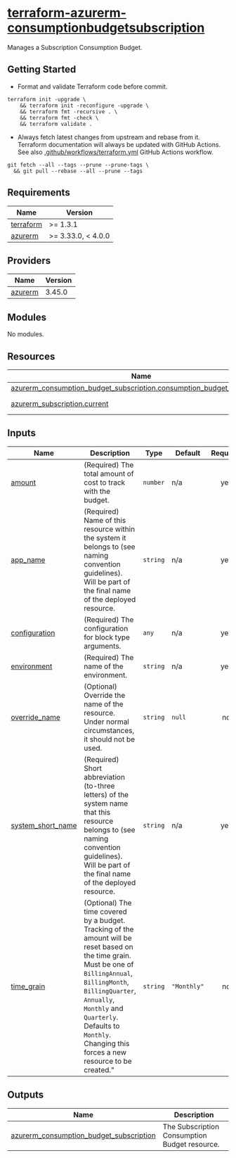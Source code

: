 # [terraform-azurerm-consumptionbudgetsubscription][1]

Manages a Subscription Consumption Budget.

## Getting Started

- Format and validate Terraform code before commit.

```shell
terraform init -upgrade \
    && terraform init -reconfigure -upgrade \
    && terraform fmt -recursive . \
    && terraform fmt -check \
    && terraform validate .
```

- Always fetch latest changes from upstream and rebase from it. Terraform documentation will always be updated with GitHub Actions. See also [.github/workflows/terraform.yml](.github/workflows/terraform.yml) GitHub Actions workflow.

```shell
git fetch --all --tags --prune --prune-tags \
  && git pull --rebase --all --prune --tags
```

<!-- BEGIN_TF_DOCS -->
## Requirements

| Name | Version |
|------|---------|
| <a name="requirement_terraform"></a> [terraform](#requirement\_terraform) | >= 1.3.1 |
| <a name="requirement_azurerm"></a> [azurerm](#requirement\_azurerm) | >= 3.33.0, < 4.0.0 |

## Providers

| Name | Version |
|------|---------|
| <a name="provider_azurerm"></a> [azurerm](#provider\_azurerm) | 3.45.0 |

## Modules

No modules.

## Resources

| Name | Type |
|------|------|
| [azurerm_consumption_budget_subscription.consumption_budget_subscription](https://registry.terraform.io/providers/hashicorp/azurerm/latest/docs/resources/consumption_budget_subscription) | resource |
| [azurerm_subscription.current](https://registry.terraform.io/providers/hashicorp/azurerm/latest/docs/data-sources/subscription) | data source |

## Inputs

| Name | Description | Type | Default | Required |
|------|-------------|------|---------|:--------:|
| <a name="input_amount"></a> [amount](#input\_amount) | (Required) The total amount of cost to track with the budget. | `number` | n/a | yes |
| <a name="input_app_name"></a> [app\_name](#input\_app\_name) | (Required) Name of this resource within the system it belongs to (see naming convention guidelines).<br>Will be part of the final name of the deployed resource. | `string` | n/a | yes |
| <a name="input_configuration"></a> [configuration](#input\_configuration) | (Required) The configuration for block type arguments. | `any` | n/a | yes |
| <a name="input_environment"></a> [environment](#input\_environment) | (Required) The name of the environment. | `string` | n/a | yes |
| <a name="input_override_name"></a> [override\_name](#input\_override\_name) | (Optional) Override the name of the resource. Under normal circumstances, it should not be used. | `string` | `null` | no |
| <a name="input_system_short_name"></a> [system\_short\_name](#input\_system\_short\_name) | (Required) Short abbreviation (to-three letters) of the system name that this resource belongs to (see naming convention guidelines).<br>Will be part of the final name of the deployed resource. | `string` | n/a | yes |
| <a name="input_time_grain"></a> [time\_grain](#input\_time\_grain) | (Optional) The time covered by a budget. Tracking of the amount will be reset based on the time grain.<br>Must be one of `BillingAnnual`, `BillingMonth`, `BillingQuarter`, `Annually`, `Monthly` and `Quarterly`.<br>Defaults to `Monthly`. Changing this forces a new resource to be created." | `string` | `"Monthly"` | no |

## Outputs

| Name | Description |
|------|-------------|
| <a name="output_azurerm_consumption_budget_subscription"></a> [azurerm\_consumption\_budget\_subscription](#output\_azurerm\_consumption\_budget\_subscription) | The Subscription Consumption Budget resource. |
<!-- END_TF_DOCS -->

[1]: https://registry.terraform.io/providers/hashicorp/azurerm/latest/docs/resources/consumption_budget_subscription
